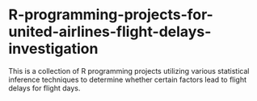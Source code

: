 # R-programming-projects-for-united-airlines-flight-delays-investigation
This is a collection of R programming projects utilizing  various statistical inference techniques to determine whether certain factors lead to flight delays for flight days.

